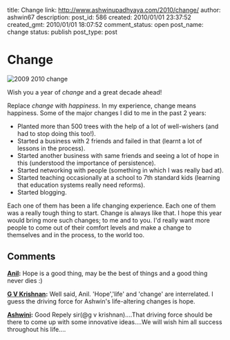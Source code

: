 title: Change
link: http://www.ashwinupadhyaya.com/2010/change/
author: ashwin67
description: 
post_id: 586
created: 2010/01/01 23:37:52
created_gmt: 2010/01/01 18:07:52
comment_status: open
post_name: change
status: publish
post_type: post

# Change

![2009 2010 change](http://lh6.ggpht.com/_TuZ4YYywUxo/Szwrf2zGgFI/AAAAAAAABf4/m5QjUGU7cQM/s800/year%20meter.jpg)

Wish you a year of _change_ and a great decade ahead!

Replace _change_ with _happiness_. In my experience, change means happiness. Some of the major changes I did to me in the past 2 years:

  * Planted more than 500 trees with the help of a lot of well-wishers (and had to stop doing this too!).
  * Started a business with 2 friends and failed in that (learnt a lot of lessons in the process).
  * Started another business with same friends and seeing a lot of hope in this (understood the importance of persistence).
  * Started networking with people (something in which I was really bad at).
  * Started teaching occasionally at a school to 7th standard kids (learning that education systems really need reforms).
  * Started blogging.

Each one of them has been a life changing experience. Each one of them was a really tough thing to start. Change is always like that. I hope this year would bring more such changes; to me and to you. I'd really want more people to come out of their comfort levels and make a change to themselves and in the process, to the world too.

## Comments

**[Anil](#111 "2010-01-01 23:41:38"):** Hope is a good thing, may be the best of things and a good thing never dies :)

**[G V Krishnan](#112 "2010-01-02 06:12:36"):** Well said, Anil. 'Hope','life' and 'change' are interrelated. I guess the driving force for Ashwin's life-altering changes is hope.

**[Ashwini](#113 "2010-01-09 21:21:00"):** Good Repely sir(@g v krishnan)....That driving force should be there to come up with some innovative ideas....We will wish him all success throughout his life....

